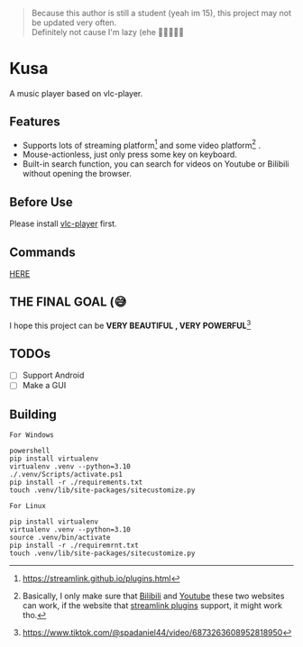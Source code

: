 

> Because this author is still a student (yeah im 15),
> this project may not be updated very often.
> <br>
> Definitely not cause I'm lazy (ehe 🥲😂😅🥰😚

# Kusa


A music player based on vlc-player.

## Features

- Supports lots of streaming platform[^1] and some video platform[^2] .
- Mouse-actionless, just only press some key on keyboard.
- Built-in search function, you can search for videos on Youtube or Bilibili without opening the browser.

## Before Use

Please install [vlc-player](https://wiki.videolan.org/Documentation:Installing_VLC/) first.

## Commands

[HERE](./cmd_help.md)

## THE FINAL GOAL (😅

I hope this project can be
**VERY BEAUTIFUL , VERY POWERFUL**[^3]

## TODOs

- [ ] Support Android
- [ ] Make a GUI

## Building

`For Windows`

```shell
powershell
pip install virtualenv
virtualenv .venv --python=3.10
./.venv/Scripts/activate.ps1
pip install -r ./requirements.txt
touch .venv/lib/site-packages/sitecustomize.py
```

`For Linux`

```shell
pip install virtualenv
virtualenv .venv --python=3.10
source .venv/bin/activate
pip install -r ./requiremrnt.txt
touch .venv/lib/site-packages/sitecustomize.py
```

[^1]:https://streamlink.github.io/plugins.html

[^2]: Basically, I only make sure that [Bilibili](https://www.bilibili.com/) and [Youtube](https://www.youtube.com/) these two websites can work, if the website that [streamlink plugins](https://streamlink.github.io/plugins.html) support, it might work tho.

[^3]: <https://www.tiktok.com/@spadaniel44/video/6873263608952818950>
